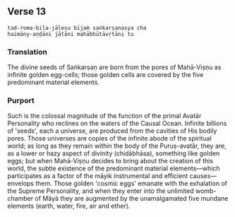 ## Verse 13

    tad-roma-bila-jāleṣu bījaṁ saṅkarṣanasya cha
    haimāny-aṇḍāni jātāni mahābhūtāvṛtāni tu

### Translation

The divine seeds of Saṅkarṣaṇ are born from the pores of Mahā-Viṣṇu as infinite golden egg-cells; those golden cells are covered by the five predominant material elements.

### Purport

Such is the colossal magnitude of the function of the primal Avatār Personality who reclines on the waters of the Causal Ocean. Infinite billions of 'seeds', each a universe, are produced from the cavities of His bodily pores. Those universes are copies of the infinite abode of the spiritual world; as long as they remain within the body of the Puruṣ-avatār, they are, as a lower or hazy aspect of divinity (chidābhāsa), something like golden eggs; but when Mahā-Viṣṇu decides to bring about the creation of this world, the subtle existence of the predominant material elements—which participates as a factor of the māyik instrumental and efficient causes—envelops them. Those golden 'cosmic eggs' emanate with the exhalation of the Supreme Personality, and when they enter into the unlimited womb-chamber of Māyā they are augmented by the unamalgamated five mundane elements (earth, water, fire, air and ether).
